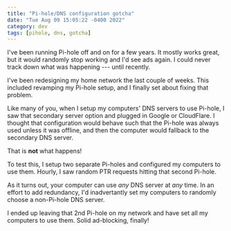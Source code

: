```yaml
---
title: "Pi-hole/DNS configuration gotcha"
date: "Tue Aug 09 15:05:22 -0400 2022"
category: dev
tags: [pihole, dns, gotcha]
---
```


I've been running Pi-hole off and on for a few years. It mostly works great,
but it would randomly stop working and I'd see ads again. I could never track
down what was happening --- until recently.

I've been redesigning my home network the last couple of weeks. This included
revamping my Pi-hole setup, and I finally set about fixing that problem.

Like many of you, when I setup my computers' DNS servers to use Pi-hole, I saw
that secondary server option and plugged in Google or CloudFlare. I thought
that configuration would behave such that the Pi-hole was always used unless
it was offline, and then the computer would fallback to the secondary DNS
server.

That is **not** what happens!

To test this, I setup two separate Pi-holes and configured my computers to use
them. Hourly, I saw random PTR requests hitting that second Pi-hole.

As it turns out, your computer can use _any_ DNS server at _any_ time. In an
effort to add redundancy, I'd inadvertantly set my computers to randomly
choose a non-Pi-hole DNS server.

I ended up leaving that 2nd Pi-hole on my network and have set all my
computers to use them. Solid ad-blocking, finally!

